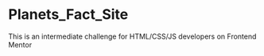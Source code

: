 # Planets_Fact_Site
This is an intermediate challenge for HTML/CSS/JS developers on Frontend Mentor
